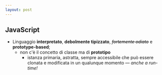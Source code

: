 ```yaml
---
layout: post
---
```


## JavaScript
- Linguaggio **interpretato**, **debolmente tipizzato**, <span style="text-decoration: line-through; font-style: italic;">fortemente odiato</span> e **prototype-based**;
    - non c'è il concetto di classe ma di **prototipo**
        - istanza primaria, astratta, sempre accessibile che può essere clonata e modificata in un qualunque momento — *anche a run-time!*